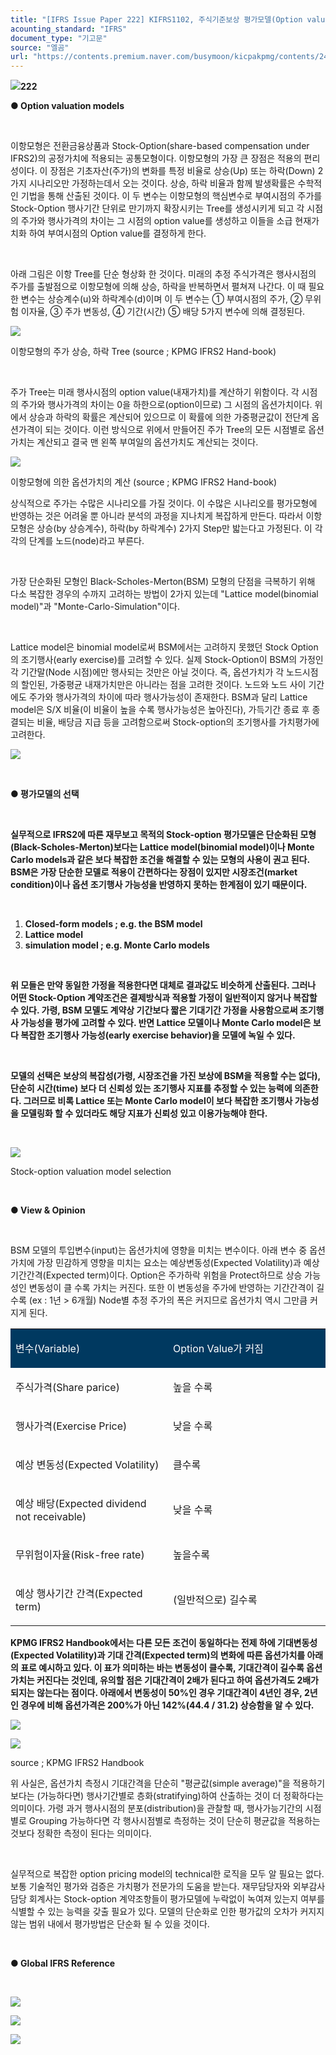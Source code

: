 ```yaml
---
title: "[IFRS Issue Paper 222] KIFRS1102, 주식기준보상 평가모델(Option valuation models) ①"
acounting_standard: "IFRS"
document_type: "기고문"
source: "엘곰"
url: "https://contents.premium.naver.com/busymoon/kicpakpmg/contents/240912152302571hg"
---
```

![](https://n2.news.naver.com/l.gif?type=content)**222**

**● Option valuation models**

​

이항모형은 전환금융상품과 Stock-Option(share-based compensation under IFRS2)의 공정가치에 적용되는 공통모형이다. 이항모형의 가장 큰 장점은 적용의 편리성이다. 이 장점은 기초자산(주가)의 변화를 특정 비율로 상승(Up) 또는 하락(Down) 2가지 시나리오만 가정하는데서 오는 것이다. 상승, 하락 비율과 함께 발생확률은 수학적인 기법을 통해 산출된 것이다. 이 두 변수는 이항모형의 핵심변수로 부여시점의 주가를 Stock-Option 행사기간 단위로 만기까지 확장시키는 Tree를 생성시키게 되고 각 시점의 주가와 행사가격의 차이는 그 시점의 option value를 생성하고 이들을 소급 현재가치화 하여 부여시점의 Option value를 결정하게 한다.

​

아래 그림은 이항 Tree를 단순 형상화 한 것이다. 미래의 추정 주식가격은 행사시점의 주가를 출발점으로 이항모형에 의해 상승, 하락을 반복하면서 펼쳐져 나간다. 이 때 필요한 변수는 상승계수(u)와 하락계수(d)이며 이 두 변수는 ① 부여시점의 주가, ② 무위험 이자율, ③ 주가 변동성, ④ 기간(시간) ⑤ 배당 5가지 변수에 의해 결정된다.

![](https://scs-phinf.pstatic.net/MjAyNDA5MTJfMTEz/MDAxNzI2MTE3OTU3NTEw.LviyDutBntGgT4pKtyaaTI8TacAGup6VhkomAO0WZOAg.F07dnl-X_C0qOTUZ_U6OPKqGss7WOn0Zhx8OzQJOUOYg.PNG/image.png?type=w800)

이항모형의 주가 상승, 하락 Tree (source ; KPMG IFRS2 Hand-book)

​

주가 Tree는 미래 행사시점의 option value(내재가치)를 계산하기 위함이다. 각 시점의 주가와 행사가격의 차이는 0을 하한으로(option이므로) 그 시점의 옵션가치이다. 위에서 상승과 하락의 확률은 계산되어 있으므로 이 확률에 의한 가중평균값이 전단계 옵션가격이 되는 것이다. 이런 방식으로 위에서 만들어진 주가 Tree의 모든 시점별로 옵션가치는 계산되고 결국 맨 왼쪽 부여일의 옵션가치도 계산되는 것이다.

![](https://scs-phinf.pstatic.net/MjAyNDA5MTJfNTEg/MDAxNzI2MTE4NjM2NzY3.95mD056Njf829pAZYrRCXdfKzXdUUbEmtrYGp_70Jckg.6E53o43I4OSDgLGu8ylcPw-1pn--80ehMVpI9FpACqYg.PNG/image.png?type=w800)

이항모형에 의한 옵션가치의 계산 (source ; KPMG IFRS2 Hand-book)

상식적으로 주가는 수많은 시나리오를 가질 것이다. 이 수많은 시나리오를 평가모형에 반영하는 것은 어려울 뿐 아니라 분석의 과정을 지나치게 복잡하게 만든다. 따라서 이항모형은 상승(by 상승계수), 하락(by 하락계수) 2가지 Step만 밟는다고 가정된다. 이 각각의 단계를 노드(node)라고 부른다.

​

가장 단순화된 모형인 Black-Scholes-Merton(BSM) 모형의 단점을 극복하기 위해 다소 복잡한 경우의 수까지 고려하는 방법이 2가지 있는데 "Lattice model(binomial model)"과 "Monte-Carlo-Simulation"이다.

​

Lattice model은 binomial model로써 BSM에서는 고려하지 못했던 Stock Option의 조기행사(early exercise)를 고려할 수 있다. 실제 Stock-Option이 BSM의 가정인 각 기간말(Node 시점)에만 행사되는 것만은 아닐 것이다. 즉, 옵션가치가 각 노드시점의 할인된, 가중평균 내재가치만은 아니라는 점을 고려한 것이다. 노드와 노드 사이 기간에도 주가와 행사가격의 차이에 따라 행사가능성이 존재한다. BSM과 달리 Lattice model은 S/X 비율(이 비율이 높을 수록 행사가능성은 높아진다), 가득기간 종료 후 종결되는 비율, 배당금 지급 등을 고려함으로써 Stock-option의 조기행사를 가치평가에 고려한다.

![](https://scs-phinf.pstatic.net/MjAyNDA5MTJfMTY2/MDAxNzI2MTIyMzA4MDg3.p8yjsOy-OF0gqyFLBYahFhVy3qW01DiX0WV37rS-iqsg.kxF039uBqiFlKUeu1A9PdDcr4DqxjBQ-GRTHNhis66gg.PNG/image.png?type=w800)

​

**● 평가모델의 선택**

**​**

**실무적으로 IFRS2에 따른 재무보고 목적의 Stock-option 평가모델은 단순화된 모형(Black-Scholes-Merton)보다는 Lattice model(binomial model)이나 Monte Carlo models과 같은 보다 복잡한 조건을 해결할 수 있는 모형의 사용이 권고 된다. BSM은 가장 단순한 모델로 적용이 간편하다는 장점이 있지만 시장조건(market condition)이나 옵션 조기행사 가능성을 반영하지 못하는 한계점이 있기 때문이다.**

**​**

1. **Closed-form models ; e.g. the BSM model**
2. **Lattice model**
3. **simulation model ; e.g. Monte Carlo models**

**​**

**위 모들은 만약 동일한 가정을 적용한다면 대체로 결과값도 비슷하게 산출된다. 그러나 어떤 Stock-Option 계약조건은 결제방식과 적용할 가정이 일반적이지 않거나 복잡할 수 있다. 가령, BSM 모델도 계약상 기간보다 짧은 기대기간 가정을 사용함으로써 조기행사 가능성을 평가에 고려할 수 있다. 반면 Lattice 모델이나 Monte Carlo model은 보다 복잡한 조기행사 가능성(early exercise behavior)을 모델에 녹일 수 있다.**

**​**

**모델의 선택은 보상의 복잡성(가령, 시장조건을 가진 보상에 BSM을 적용할 수는 없다), 단순히 시간(time) 보다 더 신뢰성 있는 조기행사 지표를 추정할 수 있는 능력에 의존한다. 그러므로 비록 Lattice 또는 Monte Carlo model이 보다 복잡한 조기행사 가능성을 모델링화 할 수 있더라도 해당 지표가 신뢰성 있고 이용가능해야 한다.**

**​**

![](https://scs-phinf.pstatic.net/MjAyNDA5MTJfNjIg/MDAxNzI2MTIwNTc3ODU0.XjSM__sWJC_h16giUBqD3J5inI-NrAVZrYQgNwNI4NAg.1UByncbohJp9h25cugoTPSRCMBsdNKBt4rMkKwV3Xykg.PNG/image.png?type=w800)

Stock-option valuation model selection

​

**● View & Opinion**

**​**

BSM 모델의 투입변수(input)는 옵션가치에 영향을 미치는 변수이다. 아래 변수 중 옵션가치에 가장 민감하게 영향을 미치는 요소는 예상변동성(Expected Volatility)과 예상 기간간격(Expected term)이다. Option은 주가하락 위험을 Protect하므로 상승 가능성인 변동성이 클 수록 가치는 커진다. 또한 이 변동성을 주가에 반영하는 기간간격이 길수록 (ex : 1년 > 6개월) Node별 추정 주가의 폭은 커지므로 옵션가치 역시 그만큼 커지게 된다.

<table style=""><tbody><tr><td colspan="1" rowspan="1" style="width: 50.0%; height: 43.0px;  background-color: #003960;"><div><p style=""><span style="color:#ffffff;">변수(Variable)</span></p></div></td><td colspan="1" rowspan="1" style="width: 50.0%; height: 43.0px;  background-color: #003960;"><div><p style=""><span style="color:#ffffff;">Option Value가 커짐</span></p></div></td></tr><tr><td colspan="1" rowspan="1" style="width: 50.0%; height: 43.0px;  "><div><p style=""><span style="">주식가격(Share parice)</span></p></div></td><td colspan="1" rowspan="1" style="width: 50.0%; height: 43.0px;  "><div><p style=""><span style="">높을 수록</span></p></div></td></tr><tr><td colspan="1" rowspan="1" style="width: 50.0%; height: 10.75px;  "><div><p style=""><span style="">행사가격(Exercise Price)</span></p></div></td><td colspan="1" rowspan="1" style="width: 50.0%; height: 10.75px;  "><div><p style=""><span style="">낮을 수록</span></p></div></td></tr><tr><td colspan="1" rowspan="1" style="width: 50.0%; height: 10.75px;  "><div><p style=""><span style="">예상 변동성(Expected Volatility)</span></p></div></td><td colspan="1" rowspan="1" style="width: 50.0%; height: 10.75px;  "><div><p style=""><span style="">클수록</span></p></div></td></tr><tr><td colspan="1" rowspan="1" style="width: 50.0%; height: 10.75px;  "><div><p style=""><span style="">예상 배당(Expected dividend not receivable)</span></p></div></td><td colspan="1" rowspan="1" style="width: 50.0%; height: 10.75px;  "><div><p style=""><span style="">낮을 수록</span></p></div></td></tr><tr><td colspan="1" rowspan="1" style="width: 50.0%; height: 5.38px;  "><div><p style=""><span style="">무위험이자율(Risk-free rate)</span></p></div></td><td colspan="1" rowspan="1" style="width: 50.0%; height: 5.38px;  "><div><p style=""><span style="">높을수록</span></p></div></td></tr><tr><td colspan="1" rowspan="1" style="width: 50.0%; height: 5.37px;  "><div><p style=""><span style="">예상 행사기간 간격(Expected term)</span></p></div></td><td colspan="1" rowspan="1" style="width: 50.0%; height: 5.37px;  "><div><p style=""><span style="">(일반적으로) 길수록</span></p></div></td></tr></tbody></table>

**KPMG IFRS2 Handbook에서는 다른 모든 조건이 동일하다는 전제 하에 기대변동성(Expected Volatility)과 기대 간격(Expected term)의 변화에 따른 옵션가치를 아래의 표로 예시하고 있다. 이 표가 의미하는 바는 변동성이 클수록, 기대간격이 길수록 옵션가치는 커진다는 것인데, 유의할 점은 기대간격이 2배가 된다고 하여 옵션가격도 2배가 되지는 않는다는 점이다. 아래에서 변동성이 50%인 경우 기대간격이 4년인 경우, 2년인 경우에 비해 옵션가격은 200%가 아닌 142%(44.4 / 31.2) 상승함을 알 수 있다.**

![](https://scs-phinf.pstatic.net/MjAyNDA5MTJfOSAg/MDAxNzI2MTIxOTEwMDky.aAvLgxQeV_e7PjZIVUCIu3WJfEwY0srv_inr256ipREg.TbYVQESP4OgU2Jkx2vuawkhxlPLWwXLCa-ajqZUvHrwg.PNG/image.png?type=w800)

![](https://scs-phinf.pstatic.net/MjAyNDA5MTJfNDEg/MDAxNzI2MTIyMDY1ODc4.zhCRIeEIHPAsP-sX9bqKDiztfrW9ey8zeWSq8bahsCwg.SEw7GMuoNIMq9maNQ67FGFriDviFNnQBCe1gvE78-5Qg.PNG/image.png?type=w800)

source ; KPMG IFRS2 Handbook

위 사실은, 옵션가치 측정시 기대간격을 단순히 "평균값(simple average)"을 적용하기 보다는 (가능하다면) 행사기간별로 층화(stratifying)하여 산출하는 것이 더 정확하다는 의미이다. 가령 과거 행사시점의 분포(distribution)을 관찰할 때, 행사가능기간의 시점별로 Grouping 가능하다면 각 행사시점별로 측정하는 것이 단순히 평균값을 적용하는 것보다 정확한 측정이 된다는 의미이다.

​

실무적으로 복잡한 option pricing model의 technical한 로직을 모두 알 필요는 없다. 보통 기술적인 평가와 검증은 가치평가 전문가의 도움을 받는다. 재무담당자와 외부감사 담당 회계사는 Stock-option 계약조항들이 평가모델에 누락없이 녹여져 있는지 여부를 식별할 수 있는 능력을 갖출 필요가 있다. 모델의 단순화로 인한 평가값의 오차가 커지지 않는 범위 내에서 평가방법은 단순화 될 수 있을 것이다.

​

**● Global IFRS Reference**

**​**

![](https://scs-phinf.pstatic.net/MjAyNDA5MTJfMjY1/MDAxNzI2MTI0OTg5Mjk3.FAcQPePeNbx1z3hzOCnaC1kDIsIF4Oj3Bj0cIUrK3wIg.31mKi1ixzwZOtOe5lN6S49wmuu9nw1MdTyOo8Qi3V7cg.PNG/image.png?type=w800)

![](https://scs-phinf.pstatic.net/MjAyNDA5MTJfMTk4/MDAxNzI2MTI1MzQ4NDE2.k3r70CZuWTelQHFM1gFWpFI_Je5XPJFXUai8haZA5Lcg.lL_lDDnXgsA0T66WO3_U_bAoC-GdipyZVWDCaFr6e8og.PNG/image.png?type=w800)

![](https://scs-phinf.pstatic.net/MjAyNDA5MTJfOCAg/MDAxNzI2MTI1NDA1Njkx.Jbrg9xb7-X0W-5LZkgYEvQH3kx5rCP0Qc0WvNv0KnJsg.pfuvKbDH3xKHhKQe_UFgjI2FcWsO1u9VSb0a85TuVT8g.PNG/image.png?type=w800)

**​**